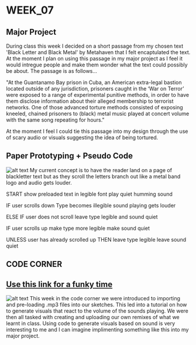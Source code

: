# WEEK_07

## Major Project
During class this week I decided on a short passage from my chosen text 'Black Letter and Black Metal' by Metahaven that I felt encaptulated the text. At the moment I plan on using this passage in my major project as I feel it would intregue people and make them wonder what the text could possibly be about. The passage is as follows...

"At the Guantanamo Bay prison in Cuba, an American extra-legal bastion located outside of any jurisdiction, prisoners caught in the ‘War on Terror’ were exposed to a range of experimental punitive methods, in order to have them disclose information about their alleged membership to terrorist networks. One of those advanced torture methods consisted of exposing kneeled, chained prisoners to (black) metal music played at concert volume with the same song repeating for hours."

At the moment I feel I could tie this passage into my design through the use of scary audio or visuals suggesting the idea of being tortured.


## Paper Prototyping + Pseudo Code
![alt text](https://github.com/TajHealy/CodeWords/blob/master/week_07/week7images/paperPrototype.gif?raw=true)
My current concept is to have the reader land on a page of blackletter text but as they scroll the letters branch out like a metal band logo and audio gets louder. 

START
show preloaded text in legible font
  play quiet humming sound

IF user scrolls down
  Type becomes illegible
  sound playing gets louder 

ELSE IF user does not scroll
  leave type legible and sound quiet
  
IF user scrolls up
  make type more legible
  make sound quiet

UNLESS user has already scrolled up THEN
  leave type legible
  leave sound quiet

## CODE CORNER
## [Use this link for a funky time](https://TajHealy.github.io/CodeWords/week_07/soundTest/) 
![alt text](https://github.com/TajHealy/CodeWords/blob/master/week_07/week7images/soundTest.jpg?raw=true)
This week in the code corner we were introduced to importing and pre-loading .mp3 files into our sketches. This led into a tutorial on how to generate visuals that react to the volume of the sounds playing. We were then all tasked with creating and uploading our own remixes of what we learnt in class. Using code to generate visuals based on sound is very interesting to me and I can imagine implimenting something like this into my major project.
